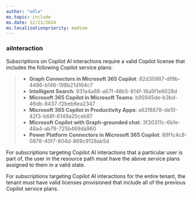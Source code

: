 ```yaml
---
author: "edle"
ms.topic: include
ms.date: 12/11/2024
ms.localizationpriority: medium
---
```


<!-- markdownlint-disable MD041-->

### aiInteraction

Subscriptions on Copilot AI interactions require a valid Copilot license that includes the following Copilot service plans:

> - **Graph Connectors in Microsoft 365 Copilot**: 82d30987-df9b-4486-b146-198b21d164c7
> - **Intelligent Search**: 931e4a88-a67f-48b5-814f-16a5f1e6028d
> - **Microsoft 365 Copilot in Microsoft Teams**: b95945de-b3bd-46db-8437-f2beb6ea2347
> - **Microsoft 365 Copilot in Productivity Apps**: a62f8878-de10-42f3-b68f-6149a25ceb97
> - **Microsoft Copilot with Graph-grounded chat**: 3f30311c-6b1e-48a4-ab79-725b469da960
> - **Power Platform Connectors in Microsoft 365 Copilot**: 89f1c4c8-0878-40f7-804d-869c9128ab5d

For subscriptions targeting Copilot AI interactions that a particular user is part of, the user in the resource path must have the above service plans assigned to them in a valid state.

For subscriptions targeting Copilot AI interactions for the entire tenant, the tenant must have valid licenses provisioned that include all of the previous Copilot service plans.